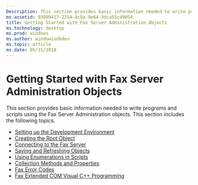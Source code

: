 ```yaml
---
Description: This section provides basic information needed to write programs and scripts using the Fax Server Administration objects. This section includes the following topics.
ms.assetid: 93099417-2254-4c9a-9e64-3dca55c49054
title: Getting Started with Fax Server Administration Objects
ms.technology: desktop
ms.prod: windows
ms.author: windowssdkdev
ms.topic: article
ms.date: 05/31/2018
---
```


# Getting Started with Fax Server Administration Objects

This section provides basic information needed to write programs and scripts using the Fax Server Administration objects. This section includes the following topics.

-   [Setting up the Development Environment](-mfax-setting-up-the-development-environment.md)
-   [Creating the Root Object](-mfax-creating-the-root-object.md)
-   [Connecting to the Fax Server](-mfax-connecting-to-the-fax-server.md)
-   [Saving and Refreshing Objects](-mfax-saving-and-refreshing-objects.md)
-   [Using Enumerations in Scripts](-mfax-using-enumerations-in-scripts.md)
-   [Collection Methods and Properties](-mfax-collection-methods-and-properties.md)
-   [Fax Error Codes](-mfax-fax-error-codes.md)
-   [Fax Extended COM Visual C++ Programming](-mfax-fax-extended-com-visual-c-programming.md)

 

 



